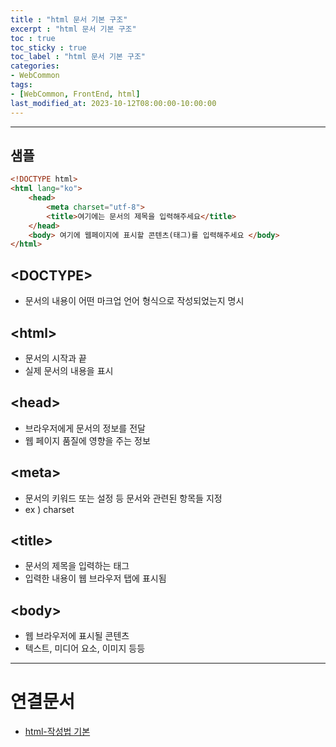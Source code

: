 ```yaml
---
title : "html 문서 기본 구조"
excerpt : "html 문서 기본 구조"
toc : true
toc_sticky : true
toc_label : "html 문서 기본 구조"
categories:
- WebCommon
tags:
- [WebCommon, FrontEnd, html]
last_modified_at: 2023-10-12T08:00:00-10:00:00
---
```

  
---
  
## 샘플
  
```html
<!DOCTYPE html> 
<html lang="ko"> 
	<head> 
		<meta charset="utf-8"> 
		<title>여기에는 문서의 제목을 입력해주세요</title>
	</head> 
	<body> 여기에 웹페이지에 표시할 콘텐츠(태그)를 입력해주세요 </body>
</html>
```
  
## \<DOCTYPE\>
- 문서의 내용이 어떤 마크업 언어 형식으로 작성되었는지 명시
  
## \<html\>
- 문서의 시작과 끝
- 실제 문서의 내용을 표시
  
## \<head\>
- 브라우저에게 문서의 정보를 전달
- 웹 페이지 품질에 영향을 주는 정보
  
## \<meta\>
- 문서의 키워드 또는 설정 등 문서와 관련된 항목들 지정
- ex ) charset
  
## \<title\>
- 문서의 제목을 입력하는 태그
- 입력한 내용이 웹 브라우저 탭에 표시됨
  
## \<body\>
- 웹 브라우저에 표시될 콘텐츠
- 텍스트, 미디어 요소, 이미지 등등

---
  
# 연결문서
- [html-작성법 기본](../../webcommon/webcommon-html-작성법-기본)